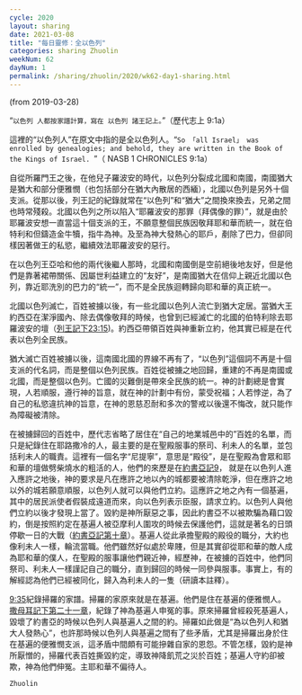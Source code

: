 ```yaml
---
cycle: 2020
layout: sharing
date: 2021-03-08
title: "每日靈修：全以色列"
categories: sharing Zhuolin
weekNum: 62
dayNum: 1
permalink: /sharing/zhuolin/2020/wk62-day1-sharing.html
---
```

(from 2019-03-28)

“`以色列 人都按家譜計算，寫在 以色列 諸王記上。`”（歷代志上 9:1a）

這裡的“以色列人”在原文中指的是全以色列人。“`So 「all Israel」 was enrolled by genealogies; and behold, they are written in the Book of the Kings of Israel. `”（ NASB 1 CHRONICLES 9:1a）

自從所羅門王之後，在他兒子羅波安的時代，以色列分裂成北國和南國，南國猶大是猶大和部分便雅憫（也包括部分在猶大內散居的西緬），北國以色列是另外十個支派。從那以後，列王記的紀錄就常在“以色列”和“猶大”之間換來換去，兄弟之間也時常殘殺。北國以色列之所以陷入“耶羅波安的那罪（拜偶像的罪）”，就是由於耶羅波安想一直當這十個支派的王，不願意整個民族因敬拜耶和華而統一，就在伯特利和但鑄造金牛犢，指牛為神。及至為神大發熱心的耶戶，剷除了巴力，但卻同樣因著做王的私慾，繼續效法耶羅波安的惡行。

在以色列王亞哈和他的兩代後繼人那時，北國和南國倒是空前絕後地友好，但是他們是靠著裙帶關係、因屬世利益建立的“友好”，是南國猶大在信仰上親近北國以色列，靠近耶洗別的巴力的“統一”，而不是全民族迴轉歸向耶和華的真正統一。

北國以色列滅亡，百姓被擄以後，有一些北國以色列人流亡到猶大定居。當猶大王約西亞在潔淨國內、除去偶像敬拜的時候，也曾到已經滅亡的北國的伯特利除去耶羅波安的壇（[列王記下23:15](https://www.biblegateway.com/passage/?search=列王紀下23.15&version=CUVMPT))。約西亞帶領百姓與神重新立約，他其實已經是在代表以色列全民族。

猶大滅亡百姓被擄以後，這南國北國的界線不再有了，“以色列”這個詞不再是十個支派的代名詞，而是整個以色列民族。百姓從被擄之地回歸，重建的不再是南國或北國，而是整個以色列。亡國的災難倒是帶來全民族的統一。神的計劃總是會實現，人若順服，遵行神的旨意，就在神的計劃中有份，蒙受祝福；人若悖逆，為了自己的私慾違抗神的旨意，在神的恩慈忍耐和多次的警戒以後還不悔改，就只能作為障礙被清除。

在被擄歸回的百姓中，歷代志省略了居住在“自己的地業城邑中的”百姓的名單，而只是紀錄住在耶路撒冷的人，最主要的是在聖殿服事的祭司、利未人的名單，並包括利未人的職責。這裡有一個名字“尼提寧”，意思是“殿役”，是在聖殿為會眾和耶和華的壇做劈柴燒水的粗活的人，他們的來歷是在[約書亞記9](https://www.biblegateway.com/passage/?search=約書亞記9&version=CUVMPT)， 就是在以色列人進入應許之地後，神的要求是凡在應許之地以內的城都要被清除乾淨，但在應許之地以外的城若願意順服，以色列人就可以與他們立約。這應許之地之內有一個基遍，其中的居民派使者假裝成遠道而來，向以色列表示臣服，請求立約。以色列人與他們立約以後才發現上當了。毀約是神所厭惡之事，因此約書亞不以被欺騙為藉口毀約，倒是按照約定在基遍人被亞摩利人圍攻的時候去保護他們，這就是著名的日頭停歇一日的大戰（[約書亞記第十章](https://www.biblegateway.com/passage/?search=約書亞記10&version=CUVMPT)）。基遍人從此承擔聖殿的殿役的職分，大約也像利未人一樣，輪流當職。他們雖然好似處於卑賤，但是其實卻從耶和華的敵人成為耶和華的僕人，在聖殿的服事讓他們親近神，經歷神，在被擄的百姓中，他們同祭司、利未人一樣謹記自己的職分，直到歸回的時候一同參與服事。事實上，有的解經認為他們已經被同化，歸入為利未人的一隻（研讀本註釋）。

[9:35](https://www.biblegateway.com/passage/?search=歷代志上9.35&version=CUVMPT)紀錄掃羅的家譜。掃羅的家原來就是在基遍。他們是住在基遍的便雅憫人。[撒母耳記下第二十一章](https://www.biblegateway.com/passage/?search=撒母耳記下21&version=CUVMPT)，紀錄了神為基遍人申冤的事。原來掃羅曾經殺死基遍人，毀壞了約書亞的時候以色列人與基遍人之間的約。掃羅如此做是“為以色列人和猶大人發熱心”，也許那時候以色列人與基遍之間有了些矛盾，尤其是掃羅出身於住在基遍的便雅憫支派，這矛盾中間頗有可能摻雜自家的恩怨。不管怎樣，毀約是神所厭憎的，掃羅代表百姓撕毀約定，導致神降飢荒之災於百姓；基遍人守約卻被欺，神為他們伸冤。主耶和華不偏待人。

`Zhuolin`
